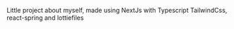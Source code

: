 Little project about myself, made using NextJs with Typescript TailwindCss, react-spring and lottiefiles
